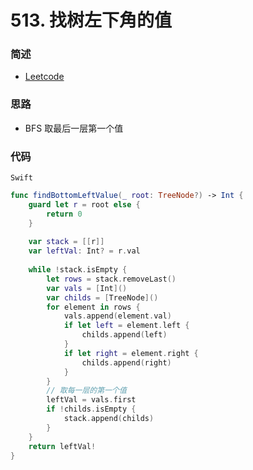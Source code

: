 # 513. 找树左下角的值

### 简述

- [Leetcode](https://leetcode-cn.com/problems/find-bottom-left-tree-value/)

### 思路

- BFS 取最后一层第一个值

### 代码


`Swift`

```swift
func findBottomLeftValue(_ root: TreeNode?) -> Int {
    guard let r = root else {
        return 0
    }
    
    var stack = [[r]]
    var leftVal: Int? = r.val
    
    while !stack.isEmpty {
        let rows = stack.removeLast()
        var vals = [Int]()
        var childs = [TreeNode]()
        for element in rows {
            vals.append(element.val)
            if let left = element.left {
                childs.append(left)
            }
            if let right = element.right {
                childs.append(right)
            }
        }
        // 取每一层的第一个值
        leftVal = vals.first
        if !childs.isEmpty {
            stack.append(childs)
        }
    }
    return leftVal!
}

```